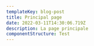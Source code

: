 ```yaml
---
templateKey: blog-post
title: Principal page
date: 2022-03-11T14:30:06.719Z
description: La page principale
componentStructure: Test
---
```

